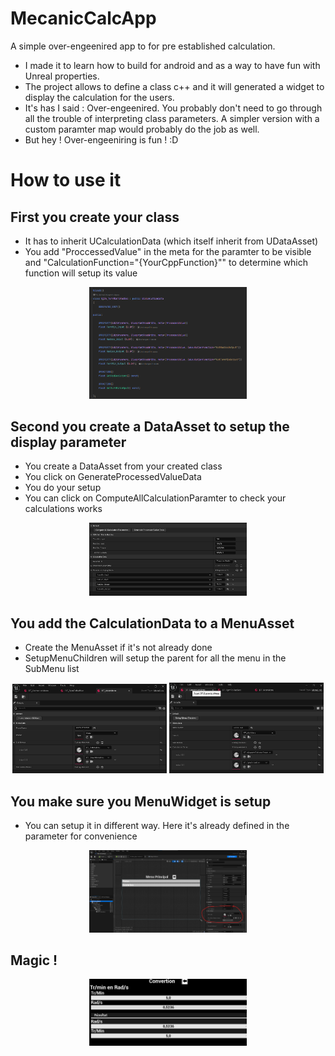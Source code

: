 # MecanicCalcApp

A simple over-engeenired app to for pre established calculation.

- I made it to learn how to build for android and as a way to have fun with Unreal properties.
- The project allows to define a class c++ and it will generated a widget to display the calculation for the users.
- It's has I said : Over-engeenired. You probably don't need to go through all the trouble of interpreting class parameters. A simpler version with a custom paramter map would probably do the job as well.
- But hey ! Over-engeeniring is fun !  :D 

# How to use it

## First you create your class
- It has to inherit UCalculationData (which itself inherit from UDataAsset)
- You add "ProccessedValue" in the meta for the paramter to be visible and "CalculationFunction="{YourCppFunction}"" to determine which function will setup its value

<div align="center">
    <img src="Screenshots/CodeExemple.png" width=50% height=50% />
</div>

## Second you create a DataAsset to setup the display parameter
- You create a DataAsset from your created class
- You click on GenerateProcessedValueData
- You do your setup
- You can click on ComputeAllCalculationParamter to check your calculations works

<div align="center">
    <img src="Screenshots/AssetExemple.png" width=50% height=50% />
</div>

## You add the CalculationData to a MenuAsset
- Create the MenuAsset if it's not already done 
- SetupMenuChildren will setup the parent for all the menu in the SubMenu list

<div align="center">
    <img src="Screenshots/MainMenuExemple.png" width=49% height=49% />
    <img src="Screenshots/SubMenuExemple.png" width=49% height=49% />
</div>

## You make sure you MenuWidget is setup
- You can setup it in different way. Here it's already defined in the parameter for convenience
<div align="center">
    <img src="Screenshots/WidgetMenuExemple.png" width=50% height=50% />
</div>

## Magic !

<div align="center">
    <img src="Screenshots/VisualExemple.png" width=50% height=50% />
</div>